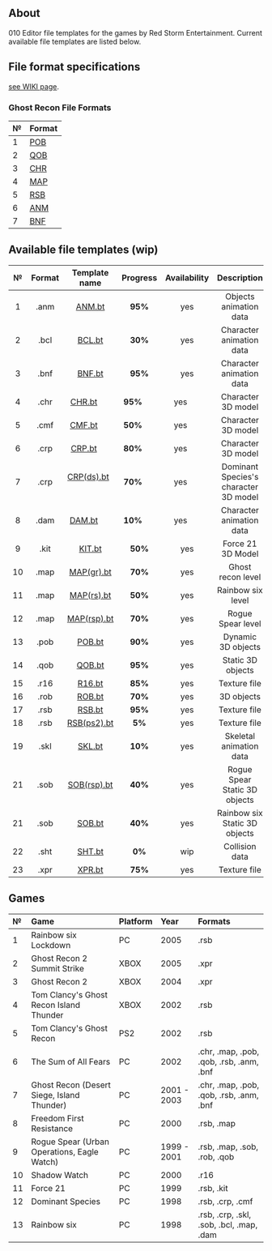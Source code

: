 ## About

010 Editor file templates for the games by Red Storm Entertainment. Current available file templates are listed below.

## File format specifications

[see WIKI page](https://github.com/AlexKimov/010Editor-Templates-GR/wiki).

### Ghost Recon File Formats

| №    | Format |
| :--- | :--- |
| 1    |  [POB](https://github.com/AlexKimov/RSE-file-formats/wiki/POB-File-Format)    |
| 2    |  [QOB](https://github.com/AlexKimov/RSE-file-formats/wiki/QOB-File-Format)    |
| 3    |  [CHR](https://github.com/AlexKimov/RSE-file-formats/wiki/CHR-File-Format)    |
| 4    |  [MAP](https://github.com/AlexKimov/RSE-file-formats/wiki/MAP-File-Format)    |
| 5    |  [RSB](https://github.com/AlexKimov/RSE-file-formats/wiki/RSB-File-Format)    |
| 6    |  [ANM](https://github.com/AlexKimov/RSE-file-formats/wiki/ANF-File-Format)    |
| 7    |  [BNF](https://github.com/AlexKimov/RSE-file-formats/wiki/BNF-File-Format)    |

## Available file templates (wip)

| № | Format       | Template name     | Progress     | Availability | Description |
| :---: | :---------: | :-----------: | :----------: | :----------: | :----------: |
| 1 | .anm        | [ANM.bt](https://github.com/AlexKimov/RSE-file-formats/blob/master/010Editor-templates/ANM.bt)        | **95%**      | yes          | Objects animation data |
| 2 | .bcl        | [BCL.bt](https://github.com/AlexKimov/RSE-file-formats/blob/master/010Editor-templates/BCL.bt)        | **30%**      | yes          | Character animation data |
| 3 | .bnf        | [BNF.bt](https://github.com/AlexKimov/RSE-file-formats/blob/master/010Editor-templates/BMF.bt)        | **95%**      | yes          | Character animation data |
| 4 | .chr        | [CHR.bt](https://github.com/AlexKimov/RSE-file-formats/blob/master/010Editor-templates/CHR.bt)        | **95%**      | yes          | Character 3D model |
| 5 | .cmf        | [CMF.bt](https://github.com/AlexKimov/RSE-file-formats/blob/master/010Editor-templates/CMF.bt)        | **50%**      | yes          | Character 3D model |
| 6 | .crp        | [CRP.bt](https://github.com/AlexKimov/RSE-file-formats/blob/master/010Editor-templates/CRP.bt)        | **80%**      | yes          | Character 3D model |
| 7 | .crp        | [CRP(ds).bt](https://github.com/AlexKimov/RSE-file-formats/blob/master/010Editor-templates/CRP.bt)    | **70%**      | yes          | Dominant Species's character 3D model |
| 8 | .dam        | [DAM.bt](https://github.com/AlexKimov/RSE-file-formats/blob/master/010Editor-templates/DAM.bt)        | **10%**      | yes          | Character animation data |
| 9  | .kit        | [KIT.bt](https://github.com/AlexKimov/RSE-file-formats/blob/master/010Editor-templates/KIT.bt)        | **50%**      |   yes        |  Force 21 3D Model                         |
| 10 | .map        | [MAP(gr).bt](https://github.com/AlexKimov/RSE-file-formats/blob/master/010Editor-templates/MAP(gr).bt)    | **70%**      | yes          | Ghost recon level |
| 11 | .map       | [MAP(rs).bt](https://github.com/AlexKimov/RSE-file-formats/blob/master/010Editor-templates/MAP(rs).bt)    | **50%**      | yes          | Rainbow six level |
| 12 | .map       | [MAP(rsp).bt](https://github.com/AlexKimov/RSE-file-formats/blob/master/010Editor-templates/MAP(rsp).bt)   | **70%**      | yes          | Rogue Spear level |
| 13 | .pob       | [POB.bt](https://github.com/AlexKimov/RSE-file-formats/blob/master/010Editor-templates/POB.bt)        | **90%**      | yes          | Dynamic 3D objects |
| 14 | .qob       | [QOB.bt](https://github.com/AlexKimov/RSE-file-formats/blob/master/010Editor-templates/QOB.bt)        | **95%**      | yes          | Static 3D objects |
| 15 | .r16       | [R16.bt](https://github.com/AlexKimov/RSE-file-formats/blob/master/010Editor-templates/R16.bt)        | **85%**      | yes          | Texture file |
| 16 | .rob       | [ROB.bt](https://github.com/AlexKimov/RSE-file-formats/blob/master/010Editor-templates/ROB.bt)        | **70%**      | yes          | 3D objects |
| 17 | .rsb       | [RSB.bt](https://github.com/AlexKimov/RSE-file-formats/blob/master/010Editor-templates/RSB.bt)        | **95%**      | yes          | Texture file |
| 18 | .rsb       | [RSB(ps2).bt](https://github.com/AlexKimov/RSE-file-formats/blob/master/010Editor-templates/RSB(ps2).bt)        | **5%**      | yes          | Texture file |
| 19 | .skl       | [SKL.bt](https://github.com/AlexKimov/RSE-file-formats/blob/master/010Editor-templates/SKL.bt)        | **10%**      | yes          | Skeletal animation data |
| 21 | .sob       | [SOB(rsp).bt](https://github.com/AlexKimov/RSE-file-formats/blob/master/010Editor-templates/SOB(rsp).bt)        | **40%**      | yes          | Rogue Spear Static 3D objects |
| 21 | .sob       | [SOB.bt](https://github.com/AlexKimov/RSE-file-formats/blob/master/010Editor-templates/SOB.bt)        | **40%**      | yes          | Rainbow six Static 3D objects |
| 22 | .sht       | [SHT.bt]()        | **0%**       | wip          | Collision data |
| 23 | .xpr       | [XPR.bt](https://github.com/AlexKimov/RSE-file-formats/blob/master/010Editor-templates/XPR.bt)       | **75%**      | yes          | Texture file |

## Games

| №     | Game | Platform | Year | Formats |
| :--- | :-- | :------ | :------ | :------ |
| 1 | Rainbow six Lockdown | PC | 2005 | .rsb |
| 2 | Ghost Recon 2 Summit Strike | XBOX | 2005  | .xpr |
| 3 | Ghost Recon 2 | XBOX | 2004  | .xpr |
| 4 | Tom Clancy's Ghost Recon Island Thunder | XBOX | 2002  | .rsb |
| 5 | Tom Clancy's Ghost Recon | PS2 | 2002  | .rsb |
| 6 | The Sum of All Fears | PC  |2002 | .chr, .map, .pob, .qob, .rsb, .anm, .bnf  |
| 7 | Ghost Recon (Desert Siege, Island Thunder) | PC |2001 - 2003 | .chr, .map, .pob, .qob, .rsb, .anm, .bnf  |
| 8 | Freedom First Resistance  | PC | 2000  | .rsb, .map |
| 9 | Rogue Spear (Urban Operations, Eagle Watch) | PC |1999 - 2001  | .rsb, .map, .sob, .rob, .qob |
| 10 | Shadow Watch  | PC | 2000  | .r16  |
| 11 | Force 21  | PC | 1999  | .rsb, .kit  |
| 12 | Dominant Species  |  PC | 1998 | .rsb, .crp, .cmf  |
| 13 | Rainbow six | PC | 1998 |  .rsb, .crp, .skl, .sob, .bcl, .map, .dam  |
